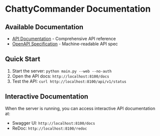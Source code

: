 # ChattyCommander Documentation

## Available Documentation

- [API Documentation](API.md) - Comprehensive API reference
- [OpenAPI Specification](openapi.json) - Machine-readable API spec

## Quick Start

1. Start the server: `python main.py --web --no-auth`
2. Open the API docs: `http://localhost:8100/docs`
3. Test the API: `curl http://localhost:8100/api/v1/status`

## Interactive Documentation

When the server is running, you can access interactive API documentation at:
- Swagger UI: `http://localhost:8100/docs`
- ReDoc: `http://localhost:8100/redoc`
